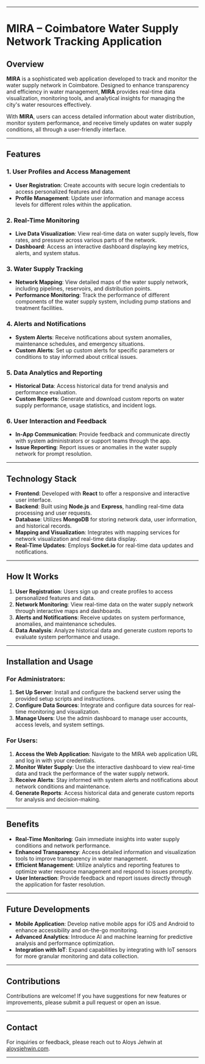 
---

# MIRA – Coimbatore Water Supply Network Tracking Application

## Overview

**MIRA** is a sophisticated web application developed to track and monitor the water supply network in Coimbatore. Designed to enhance transparency and efficiency in water management, **MIRA** provides real-time data visualization, monitoring tools, and analytical insights for managing the city's water resources effectively.

With **MIRA**, users can access detailed information about water distribution, monitor system performance, and receive timely updates on water supply conditions, all through a user-friendly interface.

---

## Features

### 1. **User Profiles and Access Management**
- **User Registration**: Create accounts with secure login credentials to access personalized features and data.
- **Profile Management**: Update user information and manage access levels for different roles within the application.

### 2. **Real-Time Monitoring**
- **Live Data Visualization**: View real-time data on water supply levels, flow rates, and pressure across various parts of the network.
- **Dashboard**: Access an interactive dashboard displaying key metrics, alerts, and system status.

### 3. **Water Supply Tracking**
- **Network Mapping**: View detailed maps of the water supply network, including pipelines, reservoirs, and distribution points.
- **Performance Monitoring**: Track the performance of different components of the water supply system, including pump stations and treatment facilities.

### 4. **Alerts and Notifications**
- **System Alerts**: Receive notifications about system anomalies, maintenance schedules, and emergency situations.
- **Custom Alerts**: Set up custom alerts for specific parameters or conditions to stay informed about critical issues.

### 5. **Data Analytics and Reporting**
- **Historical Data**: Access historical data for trend analysis and performance evaluation.
- **Custom Reports**: Generate and download custom reports on water supply performance, usage statistics, and incident logs.

### 6. **User Interaction and Feedback**
- **In-App Communication**: Provide feedback and communicate directly with system administrators or support teams through the app.
- **Issue Reporting**: Report issues or anomalies in the water supply network for prompt resolution.

---

## Technology Stack

- **Frontend**: Developed with **React** to offer a responsive and interactive user interface.
- **Backend**: Built using **Node.js** and **Express**, handling real-time data processing and user requests.
- **Database**: Utilizes **MongoDB** for storing network data, user information, and historical records.
- **Mapping and Visualization**: Integrates with mapping services for network visualization and real-time data display.
- **Real-Time Updates**: Employs **Socket.io** for real-time data updates and notifications.

---

## How It Works

1. **User Registration**: Users sign up and create profiles to access personalized features and data.
2. **Network Monitoring**: View real-time data on the water supply network through interactive maps and dashboards.
3. **Alerts and Notifications**: Receive updates on system performance, anomalies, and maintenance schedules.
4. **Data Analysis**: Analyze historical data and generate custom reports to evaluate system performance and usage.

---

## Installation and Usage

### For Administrators:
1. **Set Up Server**: Install and configure the backend server using the provided setup scripts and instructions.
2. **Configure Data Sources**: Integrate and configure data sources for real-time monitoring and visualization.
3. **Manage Users**: Use the admin dashboard to manage user accounts, access levels, and system settings.

### For Users:
1. **Access the Web Application**: Navigate to the MIRA web application URL and log in with your credentials.
2. **Monitor Water Supply**: Use the interactive dashboard to view real-time data and track the performance of the water supply network.
3. **Receive Alerts**: Stay informed with system alerts and notifications about network conditions and maintenance.
4. **Generate Reports**: Access historical data and generate custom reports for analysis and decision-making.

---

## Benefits

- **Real-Time Monitoring**: Gain immediate insights into water supply conditions and network performance.
- **Enhanced Transparency**: Access detailed information and visualization tools to improve transparency in water management.
- **Efficient Management**: Utilize analytics and reporting features to optimize water resource management and respond to issues promptly.
- **User Interaction**: Provide feedback and report issues directly through the application for faster resolution.

---

## Future Developments

- **Mobile Application**: Develop native mobile apps for iOS and Android to enhance accessibility and on-the-go monitoring.
- **Advanced Analytics**: Introduce AI and machine learning for predictive analysis and performance optimization.
- **Integration with IoT**: Expand capabilities by integrating with IoT sensors for more granular monitoring and data collection.

---

## Contributions

Contributions are welcome! If you have suggestions for new features or improvements, please submit a pull request or open an issue.

---

## Contact

For inquiries or feedback, please reach out to Aloys Jehwin at [aloysjehwin.com](https://aloysjehwin.com).

---

